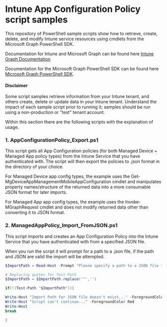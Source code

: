 # Intune App Configuration Policy script samples

This repository of PowerShell sample scripts show how to retrieve, create, delete, and modify Intune service resources using cmdlets from the Microsoft Graph PowerShell SDK.

Documentation for Intune and Microsoft Graph can be found here [Intune Graph Documentation](https://developer.microsoft.com/en-us/graph/docs/api-reference/beta/resources/intune_graph_overview).

Documentation for the Microsoft Graph PowerShell SDK can be found here [Microsoft Graph PowerShell SDK](https://learn.microsoft.com/en-us/powershell/microsoftgraph/get-started?view=graph-powershell-1.0).

#### Disclaimer
Some script samples retrieve information from your Intune tenant, and others create, delete or update data in your Intune tenant.  Understand the impact of each sample script prior to running it; samples should be run using a non-production or "test" tenant account. 

Within this section there are the following scripts with the explanation of usage.

### 1. AppConfigurationPolicy_Export.ps1
This script gets all App Configuration policies (for both Managed Device + Managed App policy types) from the Intune Service that you have authenticated with. The script will then export the policies to .json format in the directory of your choice.

For Managed Device app config types, the example uses the Get-MgDeviceAppManagementMobileAppConfiguration cmdlet and manipulates property names/structure of the returned data into a more consumable JSON format for later imports.

For Managed App app config types, the example uses the Invoke-MGraphRequest cmdlet and does not modify returned data other than converting it to JSON format.

### 2. ManagedAppPolicy_Import_FromJSON.ps1
This script imports and creates an App Configuration Policy into the Intune Service that you have authenticated with from a specified JSON file.

When you run the script it will prompt for a path to a .json file, if the path and JSON are valid the import will be attempted.

```PowerShell
$ImportPath = Read-Host -Prompt "Please specify a path to a JSON file to import data from e.g. C:\IntuneOutput\Policies\policy.json"

# Replacing quotes for Test-Path
$ImportPath = $ImportPath.replace('"','')

if(!(Test-Path "$ImportPath")){

Write-Host "Import Path for JSON file doesn't exist..." -ForegroundColor Red
Write-Host "Script can't continue..." -ForegroundColor Red
Write-Host
break

}
```

